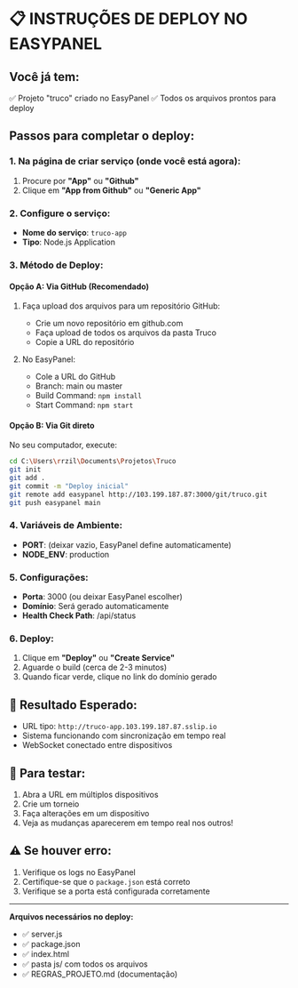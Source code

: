 # 📋 INSTRUÇÕES DE DEPLOY NO EASYPANEL

## Você já tem:
✅ Projeto "truco" criado no EasyPanel
✅ Todos os arquivos prontos para deploy

## Passos para completar o deploy:

### 1. Na página de criar serviço (onde você está agora):
1. Procure por **"App"** ou **"Github"** 
2. Clique em **"App from Github"** ou **"Generic App"**

### 2. Configure o serviço:
- **Nome do serviço**: `truco-app`
- **Tipo**: Node.js Application

### 3. Método de Deploy:

#### Opção A: Via GitHub (Recomendado)
1. Faça upload dos arquivos para um repositório GitHub:
   - Crie um novo repositório em github.com
   - Faça upload de todos os arquivos da pasta Truco
   - Copie a URL do repositório

2. No EasyPanel:
   - Cole a URL do GitHub
   - Branch: main ou master
   - Build Command: `npm install`
   - Start Command: `npm start`

#### Opção B: Via Git direto
No seu computador, execute:
```bash
cd C:\Users\rrzil\Documents\Projetos\Truco
git init
git add .
git commit -m "Deploy inicial"
git remote add easypanel http://103.199.187.87:3000/git/truco.git
git push easypanel main
```

### 4. Variáveis de Ambiente:
- **PORT**: (deixar vazio, EasyPanel define automaticamente)
- **NODE_ENV**: production

### 5. Configurações:
- **Porta**: 3000 (ou deixar EasyPanel escolher)
- **Domínio**: Será gerado automaticamente
- **Health Check Path**: /api/status

### 6. Deploy:
1. Clique em **"Deploy"** ou **"Create Service"**
2. Aguarde o build (cerca de 2-3 minutos)
3. Quando ficar verde, clique no link do domínio gerado

## 🎯 Resultado Esperado:
- URL tipo: `http://truco-app.103.199.187.87.sslip.io`
- Sistema funcionando com sincronização em tempo real
- WebSocket conectado entre dispositivos

## 📱 Para testar:
1. Abra a URL em múltiplos dispositivos
2. Crie um torneio
3. Faça alterações em um dispositivo
4. Veja as mudanças aparecerem em tempo real nos outros!

## ⚠️ Se houver erro:
1. Verifique os logs no EasyPanel
2. Certifique-se que o `package.json` está correto
3. Verifique se a porta está configurada corretamente

---

**Arquivos necessários no deploy:**
- ✅ server.js
- ✅ package.json
- ✅ index.html
- ✅ pasta js/ com todos os arquivos
- ✅ REGRAS_PROJETO.md (documentação)